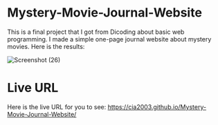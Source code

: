 # Mystery-Movie-Journal-Website
This is a final project that I got from Dicoding about basic web programming. I made a simple one-page journal website about mystery movies.
Here is the results:

![Screenshot (26)](https://github.com/user-attachments/assets/99f507f4-344a-47a3-bc87-f4d92c9b3dab)

# Live URL
Here is the live URL for you to see: https://cia2003.github.io/Mystery-Movie-Journal-Website/
